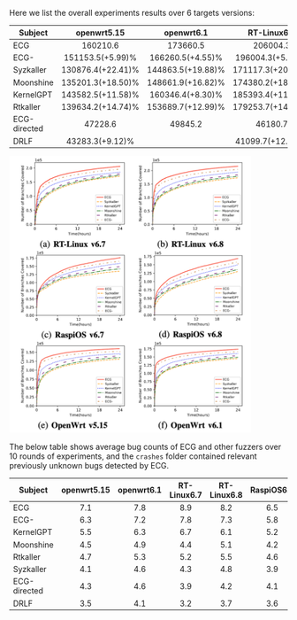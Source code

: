 Here we list the overall experiments results over 6 targets versions:

| Subject      |       openwrt5.15      |       openwrt6.1       |       RT-Linux6.7      |       RT-Linux6.8      |       RaspiOS6.7       |      RT-Linuxv6.8      |         Overall         |
|--------------|:----------------------:|:----------------------:|:----------------------:|:----------------------:|:----------------------:|:----------------------:|:-----------------------:|
| ECG          |        160210.6        |        173660.5        |        206004.3        |        215922.5        |        176111.4        |        168805.2        |        183,452.4        |
| ECG-         |  151153.5(+5.99)% |  166260.5(+4.55)% |  196004.3(+5.10)% |  203922.5(+5.88)% |  165550.9(+6.38)% | 151640.6(+11.32)% |   172422.1(+6.4)%  |
| Syzkaller    | 130876.4(+22.41)% | 144863.5(+19.88)% | 171117.3(+20.39)% | 172977.7(+24.83)% | 139509.9(+26.24)% | 134090.6(+25.89)% | 148,905.8(+23.20)% |
| Moonshine    | 135201.3(+18.50)% | 148661.9(+16.82)% | 174380.2(+18.14)% | 178459.3(+20.99)% | 145825.3(+20.77)% | 138891.7(+21.54)% | 153,569.9(+19.46)% |
| KernelGPT    | 143582.5(+11.58)% |  160346.4(+8.30)% | 185393.4(+11.12)% | 193854.7(+11.38)% | 158850.5(+10.87)% | 149928.1(+12.59)% | 165,325.9(+10.96)% |
| Rtkaller     | 139634.2(+14.74)% | 153689.7(+12.99)% | 179253.7(+14.92)% | 184209.4(+17.22)% | 151840.7(+15.98)% | 144622.3(+16.72)% |  158873.6(+15.47)% |
| ECG-directed |         47228.6        |         49845.2        |         46180.7        |         44865.5        |         47228.6        |         49856.5        |         47534.1         |
| DRLF         |  43283.3(+9.12)%  |                        |  41099.7(+12.36)% |  40445.2(+10.93)% |  43585.6(+8.36)%  |  43754.4(+13.95)% |  42802.4(+11.05)%  |

<div align="left">
  <img src="https://github.com/zzqq0212/ECG/blob/main/experiments/result.png" height="500px" alt="图片说明" >
</div>


The below table shows average bug counts of ECG and other fuzzers over 10 rounds of experiments, and the `crashes` folder contained relevant previously unknown bugs detected by ECG.

| Subject      | openwrt5.15 | openwrt6.1 | RT-Linux6.7 | RT-Linux6.8 | RaspiOS6.7 | RaspiOS6.8 | Total |
|--------------|:-----------:|:----------:|:-----------:|:-----------:|:----------:|:----------:|:-----:|
| ECG          |     7.1     |     7.8    |     8.9     |     8.2     |     6.5    |     7.4    |  45.9 |
| ECG-         |     6.3     |     7.2    |     7.8     |     7.3     |     5.8    |     6.4    |  40.8 |
| KernelGPT    |     5.5     |     6.3    |     6.7     |     6.1     |     5.2    |     5.7    |  35.5 |
| Moonshine    |     4.5     |     4.9    |     4.4     |     5.1     |     4.2    |     4.7    |  27.8 |
| Rtkaller     |     4.7     |     5.3    |     5.2     |     5.5     |     4.6    |     5.1    |  30.4 |
| Syzkaller    |     4.1     |     4.6    |     4.3     |     4.8     |     3.9    |     3.7    |  25.4 |
| ECG-directed |     4.3     |     4.6    |     3.9     |     4.2     |     4.1    |     3.5    |  24.6 |
| DRLF         |     3.5     |     4.1    |     3.2     |     3.7     |     3.6    |     3.1    |  21.2 |